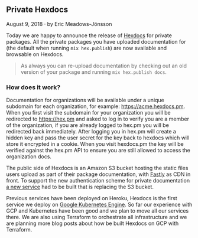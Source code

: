 ## Private Hexdocs

<div class="subtitle"><time datetime="2018-08-09T00:00:00Z">August 9, 2018</time> · by Eric Meadows-Jönsson</div>

Today we are happy to announce the release of [Hexdocs](https://hexdocs.pm/) for private packages. All the private packages you have uploaded documentation for (the default when running `mix hex.publish`) are now available and browsable on Hexdocs.

> As always you can re-upload documentation by checking out an old version of your package and running `mix hex.publish docs`.

### How does it work?

Documentation for organizations will be available under a unique subdomain for each organization, for example: <https://acme.hexdocs.pm>. When you first visit the subdomain for your organization you will be redirected to <https://hex.pm> and asked to log in to verify you are a member of the organization, if you are already logged to hex.pm you will be redirected back immediately. After logging you in hex.pm will create a hidden key and pass the user secret for the key back to hexdocs which will store it encrypted in a cookie. When you visit hexdocs.pm the key will be verified against the hex.pm API to ensure you are still allowed to access the organization docs.

The public side of Hexdocs is an Amazon S3 bucket hosting the static files users upload as part of their package documentation, with [Fastly](https://www.fastly.com/) as CDN in front. To support the new authentication scheme for private documentation [a new service](https://github.com/hexpm/hexdocs) had to be built that is replacing the S3 bucket.

Previous services have been deployed on Heroku, Hexdocs is the first service we deploy on [Google Kubernetes Engine](https://cloud.google.com/kubernetes-engine/). So far our experience with GCP and Kubernetes have been good and we plan to move all our services there. We are also using Terraform to orchestrate all infrastructure and we are planning more blog posts about how be built Hexdocs on GCP with Terraform.
